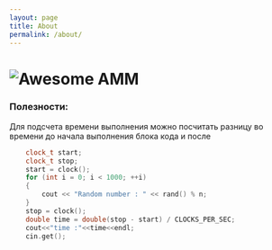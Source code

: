 ```yaml
---
layout: page
title: About
permalink: /about/
---
```

# ![Awesome](http://www.amm.vsu.ru/images/logo.gif?raw=true) AMM

### Полезности:

Для подсчета времени выполнения можно посчитать разницу во времени до начала выполнения блока кода и после

~~~cpp
	clock_t start;
	clock_t stop;
	start = clock();
	for (int i = 0; i < 1000; ++i)
    {
        cout << "Random number : " << rand() % n;
	}
	stop = clock();
	double time = double(stop - start) / CLOCKS_PER_SEC;
	cout<<"time :"<<time<<endl;
    cin.get();
~~~